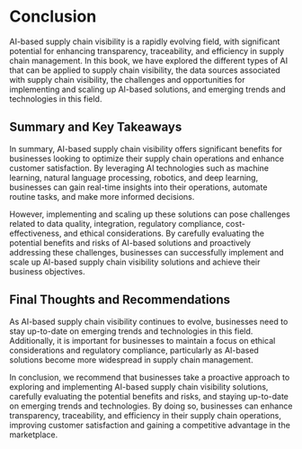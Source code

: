 # Conclusion

AI-based supply chain visibility is a rapidly evolving field, with significant potential for enhancing transparency, traceability, and efficiency in supply chain management. In this book, we have explored the different types of AI that can be applied to supply chain visibility, the data sources associated with supply chain visibility, the challenges and opportunities for implementing and scaling up AI-based solutions, and emerging trends and technologies in this field.

Summary and Key Takeaways
-------------------------

In summary, AI-based supply chain visibility offers significant benefits for businesses looking to optimize their supply chain operations and enhance customer satisfaction. By leveraging AI technologies such as machine learning, natural language processing, robotics, and deep learning, businesses can gain real-time insights into their operations, automate routine tasks, and make more informed decisions.

However, implementing and scaling up these solutions can pose challenges related to data quality, integration, regulatory compliance, cost-effectiveness, and ethical considerations. By carefully evaluating the potential benefits and risks of AI-based solutions and proactively addressing these challenges, businesses can successfully implement and scale up AI-based supply chain visibility solutions and achieve their business objectives.

Final Thoughts and Recommendations
----------------------------------

As AI-based supply chain visibility continues to evolve, businesses need to stay up-to-date on emerging trends and technologies in this field. Additionally, it is important for businesses to maintain a focus on ethical considerations and regulatory compliance, particularly as AI-based solutions become more widespread in supply chain management.

In conclusion, we recommend that businesses take a proactive approach to exploring and implementing AI-based supply chain visibility solutions, carefully evaluating the potential benefits and risks, and staying up-to-date on emerging trends and technologies. By doing so, businesses can enhance transparency, traceability, and efficiency in their supply chain operations, improving customer satisfaction and gaining a competitive advantage in the marketplace.